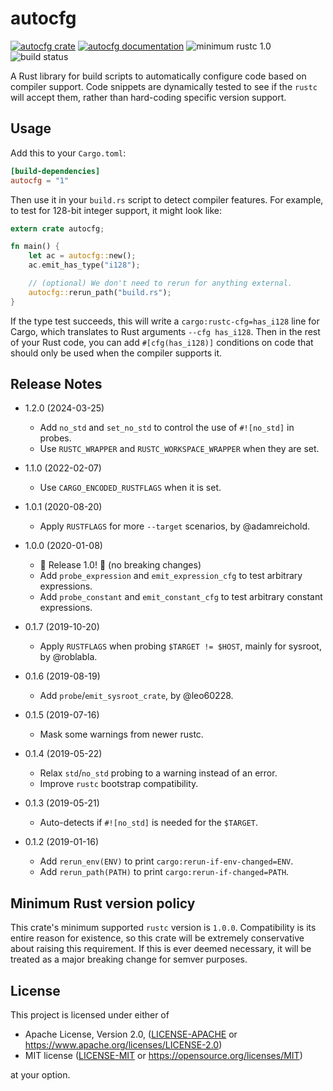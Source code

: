 # autocfg

[![autocfg crate](https://img.shields.io/crates/v/autocfg.svg)](https://crates.io/crates/autocfg)
[![autocfg documentation](https://docs.rs/autocfg/badge.svg)](https://docs.rs/autocfg)
![minimum rustc 1.0](https://img.shields.io/badge/rustc-1.0+-red.svg)
![build status](https://github.com/cuviper/autocfg/workflows/master/badge.svg)

A Rust library for build scripts to automatically configure code based on
compiler support. Code snippets are dynamically tested to see if the `rustc`
will accept them, rather than hard-coding specific version support.

## Usage

Add this to your `Cargo.toml`:

```toml
[build-dependencies]
autocfg = "1"
```

Then use it in your `build.rs` script to detect compiler features. For
example, to test for 128-bit integer support, it might look like:

```rust
extern crate autocfg;

fn main() {
    let ac = autocfg::new();
    ac.emit_has_type("i128");

    // (optional) We don't need to rerun for anything external.
    autocfg::rerun_path("build.rs");
}
```

If the type test succeeds, this will write a `cargo:rustc-cfg=has_i128` line
for Cargo, which translates to Rust arguments `--cfg has_i128`. Then in the
rest of your Rust code, you can add `#[cfg(has_i128)]` conditions on code that
should only be used when the compiler supports it.

## Release Notes

- 1.2.0 (2024-03-25)

  - Add `no_std` and `set_no_std` to control the use of `#![no_std]` in probes.
  - Use `RUSTC_WRAPPER` and `RUSTC_WORKSPACE_WRAPPER` when they are set.

- 1.1.0 (2022-02-07)

  - Use `CARGO_ENCODED_RUSTFLAGS` when it is set.

- 1.0.1 (2020-08-20)

  - Apply `RUSTFLAGS` for more `--target` scenarios, by @adamreichold.

- 1.0.0 (2020-01-08)

  - 🎉 Release 1.0! 🎉 (no breaking changes)
  - Add `probe_expression` and `emit_expression_cfg` to test arbitrary expressions.
  - Add `probe_constant` and `emit_constant_cfg` to test arbitrary constant expressions.

- 0.1.7 (2019-10-20)

  - Apply `RUSTFLAGS` when probing `$TARGET != $HOST`, mainly for sysroot, by @roblabla.

- 0.1.6 (2019-08-19)

  - Add `probe`/`emit_sysroot_crate`, by @leo60228.

- 0.1.5 (2019-07-16)

  - Mask some warnings from newer rustc.

- 0.1.4 (2019-05-22)

  - Relax `std`/`no_std` probing to a warning instead of an error.
  - Improve `rustc` bootstrap compatibility.

- 0.1.3 (2019-05-21)

  - Auto-detects if `#![no_std]` is needed for the `$TARGET`.

- 0.1.2 (2019-01-16)
  - Add `rerun_env(ENV)` to print `cargo:rerun-if-env-changed=ENV`.
  - Add `rerun_path(PATH)` to print `cargo:rerun-if-changed=PATH`.

## Minimum Rust version policy

This crate's minimum supported `rustc` version is `1.0.0`. Compatibility is
its entire reason for existence, so this crate will be extremely conservative
about raising this requirement. If this is ever deemed necessary, it will be
treated as a major breaking change for semver purposes.

## License

This project is licensed under either of

- Apache License, Version 2.0, ([LICENSE-APACHE](LICENSE-APACHE) or
  https://www.apache.org/licenses/LICENSE-2.0)
- MIT license ([LICENSE-MIT](LICENSE-MIT) or
  https://opensource.org/licenses/MIT)

at your option.
